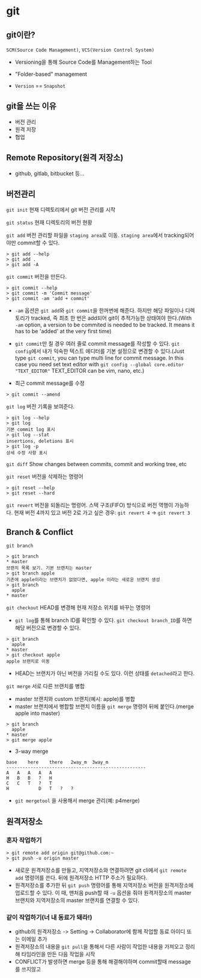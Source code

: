# git


## git이란?

`SCM(Source Code Management)`, `VCS(Version Control System)`

* Versioning을 통해 Source Code를 Management하는 Tool

* "Folder-based" management
* `Version` == `Snapshot`



## git을 쓰는 이유

* 버전 관리
* 원격 저장
* 협업



## Remote Repository(원격 저장소)

* github, gitlab, bitbucket 등...



## 버전관리
`git init`
현재 디렉토리에서 git 버전 관리를 시작



`git status`
현재 디렉토리의 버전 현황



`git add`
버전 관리할 파일을 `staging area`로 이동. `staging area`에서 tracking되어야만 commit할 수 있다.
```
> git add --help
> git add .
> git add -A
```



`git commit`
버전을 만든다.
```
> git commit --help
> git commit -m 'Commit message'
> git commit -am 'add + commit'
```
* `-am` 옵션은 `git add`와 `git commit`을 한꺼번에 해준다. 하지만 해당 파일이나 디렉토리가 tracked, 즉 최초 한 번은 add되어 git이 추적가능한 상태여야 한다.(With `-am` option, a version to be commited is needed to be tracked. It means it has to be 'added' at the very first time)

* `git commit`만 칠 경우 여러 줄로 commit message를 작성할 수 있다. `git config`에서 내가 익숙한 텍스트 에디터를 기본 설정으로 변경할 수 있다.(Just type `git commit`, you can type multi line for commit message. In this case you need set text editor with `git config --global core.editor "TEXT_EDITOR"` TEXT_EDITOR can be vim, nano, etc.)

* 최근 commit message를 수정
```
> git commit --amend
```



`git log`
버전 기록을 보여준다.

```
> git log --help
> git log
기본 commit log 표시
> git log --stat
insertions, deletions 표시
> git log -p
상세 수정 사항 표시
```



`git diff`
Show changes between commits, commit and working tree, etc



`git reset`
버전을 삭제하는 명령어

```
> git reset --help
> git reset --hard
```



`git revert`
버전을 되돌리는 명령어. 스택 구조(FIFO) 방식으로 버전 역행이 가능하다. 현재 버전 4까지 있고 버전 2로 가고 싶은 경우: `git revert 4` -> `git revert 3`


## Branch & Conflict
`git branch`

```
> git branch
* master
브랜치 목록 보기. 기본 브랜치는 master
> git branch apple
기존에 apple이라는 브랜치가 없었다면, apple 이라는 새로운 브랜치 생성
> git branch
  apple
* master
```



`git checkout`
HEAD를 변경해 현재 저장소 위치를 바꾸는 명령어

* `git log`를 통해 branch ID를 확인할 수 있다. `git checkout branch_ID`를 하면 해당 버전으로 변경할 수 있다.
```
> git branch
  apple
* master
> git checkout apple
apple 브랜치로 이동
```

* HEAD는 브랜치가 아닌 버전을 가리킬 수도 있다. 이런 상태를 `detached`라고 한다.



`git merge`
서로 다른 브랜치를 병합

* master 브랜치와 custom 브랜치(예시: apple)를 병합
* master 브랜치에서 병합할 브랜치 이름을 `git merge` 명령어 뒤에 붙인다.(merge apple into master)

```shell
> git branch
  apple
* master
> git merge apple
```

* 3-way merge
```
base	here	there	2way_m	3way_m
----------------------------------------------------
A	A	A	A	A
H	B	B	?	H
C	C	T	?	T
H           D	T	?	?
```

* `git mergetool` 을 사용해서 merge 관리(예: p4merge)


## 원격저장소

### 혼자 작업하기

```
> git remote add origin git@github.com:~
> git push -u origin master
```

* 새로운 원격저장소를 만들고, 지역저장소와 연결하려면 git cli에서 `git remote add` 명령어를 쓴다. 뒤에 원격저장소 HTTP 주소가 필요하다.
* 원격저장소를 추가한 뒤 `git push` 명령어를 통해 지역저장소 버전을 원격저장소에 업로드할 수 있다. 이 때, 맨처음 push할 때 `-u` 옵션을 줘야 원격저장소의 master 브랜치와 지역저장소의 master 브랜치를 연결할 수 있다.



### 같이 작업하기(너 내 동료가 돼라!)

* github의 원격저장소 -> Setting -> Collaborator에 함께 작업할 동료 아이디 또는 이메일 추가
* 원격저장소의 내용을 `git pull`을 통해서 다른 사람이 작업한 내용을 가져오고 정리해 타임라인을 만든 다음 작업을 시작
* CONFLICT가 발생하면 merge 등을 통해 해결해야하며 commit할때 message를 쓰지않고 
